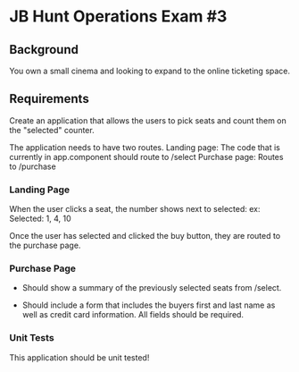 # JB Hunt Operations Exam #3

## Background

You own a small cinema and looking to expand to the online ticketing space.

## Requirements
Create an application that allows the users to pick seats and count them on the "selected" counter.

The application needs to have two routes. 
Landing page: The code that is currently in app.component should route to /select
Purchase page: Routes to /purchase

### Landing Page
When the user clicks a seat, the number shows next to selected:
ex: Selected: 1, 4, 10

Once the user has selected and clicked the buy button, they are routed to the purchase page.


### Purchase Page
- Should show a summary of the previously selected seats from /select.

- Should include a form that includes the buyers first and last name as well as credit card information.
All fields should be required.


### Unit Tests
This application should be unit tested!
